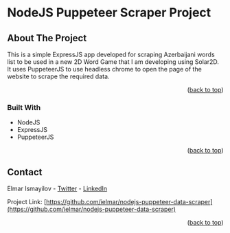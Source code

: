 NodeJS Puppeteer Scraper Project
============

## About The Project

This is a simple ExpressJS app developed for scraping Azerbaijani words list to be used in a new 2D Word Game that I am developing using Solar2D. It uses PuppeteerJS to use headless chrome to open the page of the website to scrape the required data. 

<p align="right">(<a href="#readme-top">back to top</a>)</p>

### Built With


* NodeJS
* ExpressJS
* PuppeteerJS

<p align="right">(<a href="#readme-top">back to top</a>)</p>

<!-- CONTACT -->
## Contact

Elmar Ismayilov - [Twitter](https://twitter.com/i_elmar) - [LinkedIn](https://www.linkedin.com/in/elmar-ismayilov-5b125318/)

Project Link: [https://github.com/ielmar/nodejs-puppeteer-data-scraper](https://github.com/ielmar/nodejs-puppeteer-data-scraper)

<p align="right">(<a href="#readme-top">back to top</a>)</p>